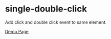 single-double-click
===================

Add click and double click event to same element.

[Demo Page](http://shgtkshruch.github.io/single-double-click/)
